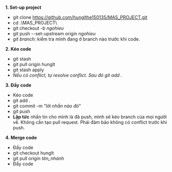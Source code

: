 **1. Set-up project**
  - git clone https://github.com/hunglthe150135/MAS_PROJECT.git
  - cd .\MAS_PROJECT\
  - git checkout -b _ngohieu_
  - git push --set-upstream origin _ngohieu_
  - _git branch_: kiểm tra mình đang ở branch nào trước khi code.

**2. Kéo code**
  - git stash
  - git pull origin hunglt
  - git stash apply 
  - _Nếu có conflict, tự resolve conflict. Sau đó git add ._

**3. Đẩy code**
  - Kéo code
  - git add .
  - git commit -m "_lời nhắn nào đó_"
  - git push
  - **Lập tức** nhắn tin cho mình là đã push, mình sẽ kéo branch của mọi người về. Không cần tạo pull request. Phải đảm bảo không có conflict trước khi push.

**4. Merge code**
  - Đẩy code
  - git checkout hunglt
  - git pull origin _tên_nhánh_
  - Đẩy code
